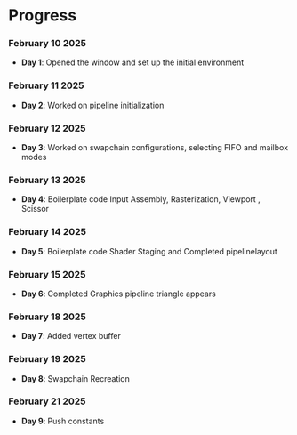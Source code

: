 # Progress

### February 10 2025  
- **Day 1**: Opened the window and set up the initial environment

### February 11 2025  
- **Day 2**: Worked on pipeline initialization

### February 12 2025  
- **Day 3**: Worked on swapchain configurations, selecting FIFO and mailbox modes

### February 13 2025  
- **Day 4**: Boilerplate code Input Assembly, Rasterization, Viewport , Scissor

### February 14 2025
 - **Day 5**: Boilerplate code Shader Staging and Completed pipelinelayout

### February 15 2025
 - **Day 6**: Completed Graphics pipeline triangle appears

### February 18 2025
 - **Day 7**: Added vertex buffer

### February 19 2025
 - **Day 8**: Swapchain Recreation

### February 21 2025
 - **Day 9**: Push constants
